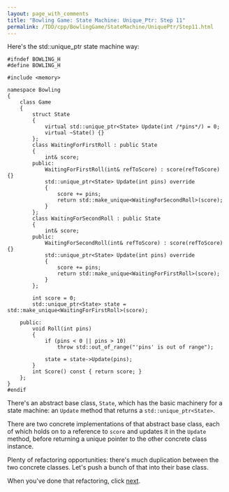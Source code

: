 ```yaml
---
layout: page_with_comments
title: "Bowling Game: State Machine: Unique_Ptr: Step 11"
permalink: /TDD/cpp/BowlingGame/StateMachine/UniquePtr/Step11.html
---
```


Here's the std::unique_ptr state machine way:
```
#ifndef BOWLING_H
#define BOWLING_H

#include <memory>

namespace Bowling
{
    class Game
    {
        struct State
        {
            virtual std::unique_ptr<State> Update(int /*pins*/) = 0;
            virtual ~State() {}
        };
        class WaitingForFirstRoll : public State
        {
            int& score;
        public:
            WaitingForFirstRoll(int& refToScore) : score(refToScore) {}
            std::unique_ptr<State> Update(int pins) override
            {
                score += pins;
                return std::make_unique<WaitingForSecondRoll>(score);
            }
        };
        class WaitingForSecondRoll : public State
        {
            int& score;
        public:
            WaitingForSecondRoll(int& refToScore) : score(refToScore) {}
            std::unique_ptr<State> Update(int pins) override
            {
                score += pins;
                return std::make_unique<WaitingForFirstRoll>(score);
            }
        };

        int score = 0;
        std::unique_ptr<State> state = std::make_unique<WaitingForFirstRoll>(score);

    public:
        void Roll(int pins)
        {
            if (pins < 0 || pins > 10)
                throw std::out_of_range("'pins' is out of range");

            state = state->Update(pins);
        }
        int Score() const { return score; }
    };
}
#endif
```

There's an abstract base class, ```State```, which has the basic machinery for a state machine:  an ```Update``` method that returns a ```std::unique_ptr<State>```.

There are two concrete implementations of that abstract base class, each of which holds on to a reference to ```score``` and updates it in the ```Update``` method, before returning a unique pointer to the other concrete class instance.

Plenty of refactoring opportunities:  there's much duplication between the two concrete classes. Let's push a bunch of that into their base class.

When you've done that refactoring, click [next](Step12.html).

